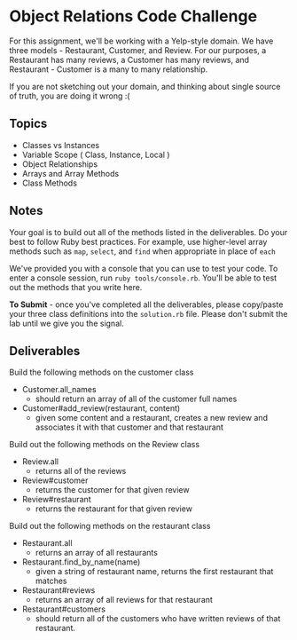 # Object Relations Code Challenge

For this assignment, we'll be working with a Yelp-style domain. We have three models - Restaurant, Customer, and Review.
For our purposes, a Restaurant has many reviews, a Customer has many reviews, and Restaurant - Customer is a many to many relationship.

If you are not sketching out your domain, and thinking about single source of truth,
you are doing it wrong :(

## Topics

+ Classes vs Instances
+ Variable Scope ( Class, Instance, Local )
+ Object Relationships
+ Arrays and Array Methods
+ Class Methods

## Notes

Your goal is to build out all of the methods listed in the deliverables. Do your best to follow Ruby best practices. For example, use higher-level array methods such as `map`, `select`, and `find` when appropriate in place of `each`

We've provided you with a console that you can use to test your code. To enter a console session, run `ruby tools/console.rb`. You'll be able to test out the methods that you write here.

**To Submit** - once you've completed all the deliverables, please copy/paste your three class definitions into the `solution.rb`  file. Please don't submit the lab until we give you the signal.

## Deliverables

Build the following methods on the customer class
<!-- + Customer.all
  + should return all of the customers -->
<!-- + Customer.find_by_name(name)
  + given a string of a full name, returns the first customer whose full name matches -->
<!-- + Customer.find_all_by_first_name(name)
  + given a string of a first name, returns an array containing all customers with that first name -->
+ Customer.all_names
  + should return an array of all of the customer full names
+ Customer#add_review(restaurant, content)
  + given some content and a restaurant, creates a new review and associates it with that customer and that restaurant

Build out the following methods on the Review class

+ Review.all
  + returns all of the reviews
+ Review#customer
  + returns the customer for that given review
+ Review#restaurant
  + returns the restaurant for that given review

Build out the following methods on the restaurant class

+ Restaurant.all
  + returns an array of all restaurants
+ Restaurant.find_by_name(name)
  + given a string of restaurant name, returns the first restaurant that matches
+ Restaurant#reviews
  + returns an array of all reviews for that restaurant
+ Restaurant#customers
  + should return all of the customers who have written reviews of that restaurant.
